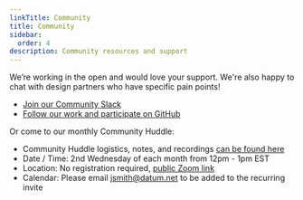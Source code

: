 ```yaml
---
linkTitle: Community
title: Community
sidebar:
  order: 4
description: Community resources and support
---
```


We’re working in the open and would love your support. We're also happy to chat with design partners who have specific pain points!

- [Join our Community Slack](https://slack.datum.net/)
- [Follow our work and participate on GitHub](https://github.com/datum-cloud)

Or come to our monthly Community Huddle:

- Community Huddle logistics, notes, and recordings [can be found here](https://link.datum.net/comm-huddle)
- Date / Time: 2nd Wednesday of each month from 12pm - 1pm EST
- Location: No registration required, [public Zoom link](https://link.datum.net/huddle-zoom)
- Calendar: Please email [jsmith@datum.net](mailto:jsmith@datum.net) to be added to the recurring invite
